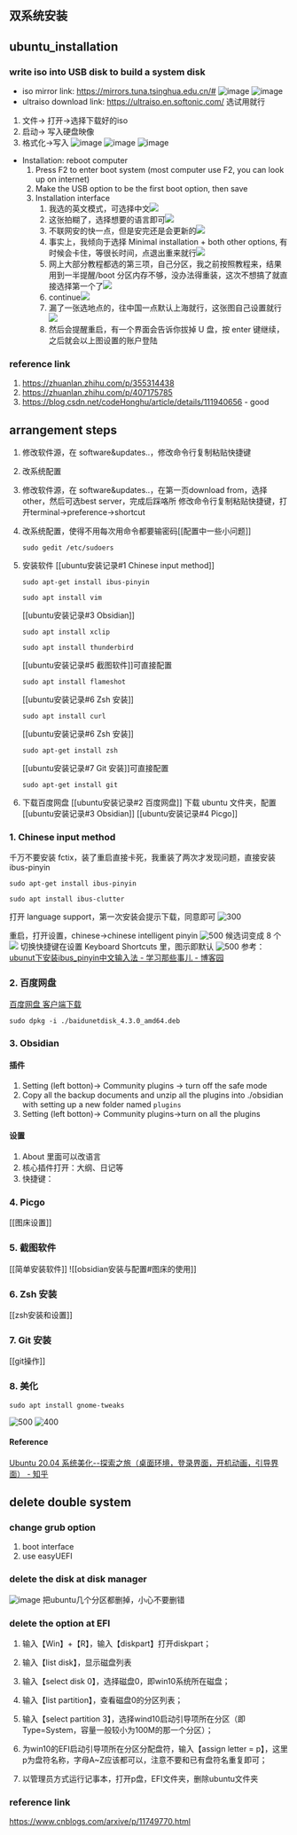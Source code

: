 ## 双系统安装
## ubuntu_installation
### write iso into USB disk to build a system disk
- iso mirror link: https://mirrors.tuna.tsinghua.edu.cn/#
	![image](https://user-images.githubusercontent.com/48377634/166099113-ba4c3834-4e28-4ba3-ac4a-86e46f14d7ce.png)
	![image](https://user-images.githubusercontent.com/48377634/166099131-a6621a96-2d60-42d8-969f-1e42739594eb.png)
- ultraiso download link: https://ultraiso.en.softonic.com/
选试用就行
1. 文件-> 打开->选择下载好的iso
2. 启动-> 写入硬盘映像
3. 格式化->写入
	![image](https://user-images.githubusercontent.com/48377634/166101218-67cabc3a-7503-4a50-9c05-da1a5f459c09.png)
	![image](https://user-images.githubusercontent.com/48377634/166101201-fedacbe4-20f5-4e9b-be35-d4769398d95a.png)
	![image](https://user-images.githubusercontent.com/48377634/166101243-b9170479-59dd-4173-bc4a-9c03d30dba19.png)
- Installation: reboot computer
	1. Press F2 to enter boot system (most computer use F2, you can look up on internet)
	2. Make the USB option to be the first boot option, then save
	3. Installation interface
		1. 我选的英文模式，可选择中文![](https://s2.loli.net/2022/05/01/viecr8l5E6wJQAd.png)
		2. 这张拍糊了，选择想要的语言即可![](https://s2.loli.net/2022/05/01/gvyAMEoPc8rSVzC.png)
		3. 不联网安的快一点，但是安完还是会更新的![](https://s2.loli.net/2022/05/01/a4cI5hZoRwU2GJ7.png)
		4. 事实上，我倾向于选择 Minimal installation + both other options, 有时候会卡住，等很长时间，点退出重来就行![](https://s2.loli.net/2022/05/01/HnqySjcBVvLmuxF.png)
		5. 网上大部分教程都选的第三项，自己分区，我之前按照教程来，结果用到一半提醒/boot 分区内存不够，没办法得重装，这次不想搞了就直接选择第一个了![](https://s2.loli.net/2022/05/01/PL78Aic2WUmpdCk.png)
		6. continue![](https://s2.loli.net/2022/05/01/mR5xl6pfdzYutrT.png)
		7. 漏了一张选地点的，往中国一点默认上海就行，这张图自己设置就行![](https://s2.loli.net/2022/05/01/ixDcg6n8bOaFrVP.png)
		8. 然后会提醒重启，有一个界面会告诉你拔掉 U 盘，按 enter 键继续，之后就会以上图设置的账户登陆

### reference link
1. https://zhuanlan.zhihu.com/p/355314438
2. https://zhuanlan.zhihu.com/p/407175785
3. https://blog.csdn.net/codeHonghu/article/details/111940656 - good

## arrangement steps

1. 修改软件源，在 software&updates..，修改命令行复制粘贴快捷键
2. 改系统配置
1. 修改软件源，在 software&updates..，在第一页download from，选择other，然后可选best server，完成后踩咯所 修改命令行复制粘贴快捷键，打开terminal->preference->shortcut
2. 改系统配置，使得不用每次用命令都要输密码[[配置中一些小问题]]
	```shell
	sudo gedit /etc/sudoers
	```
3. 安装软件
	[[ubuntu安装记录#1 Chinese input method]]
	```shell
	sudo apt-get install ibus-pinyin
	```
	
	```shell
	sudo apt install vim
	```
	
	[[ubuntu安装记录#3 Obsidian]]
	```shell
	sudo apt install xclip
	```
	
	```shell
	sudo apt install thunderbird
	```
	[[ubuntu安装记录#5 截图软件]]可直接配置
	```shell
	sudo apt install flameshot
	```
	[[ubuntu安装记录#6 Zsh 安装]]
	```shell
	sudo apt install curl
	```
	[[ubuntu安装记录#6 Zsh 安装]]
	```shell
	sudo apt-get install zsh
	```
	[[ubuntu安装记录#7 Git 安装]]可直接配置
	```shell
	sudo apt-get install git
	```
4. 下载百度网盘
[[ubuntu安装记录#2 百度网盘]]
下载 ubuntu 文件夹，配置 [[ubuntu安装记录#3 Obsidian]]  [[ubuntu安装记录#4 Picgo]]

### 1. Chinese input method
千万不要安装 fctix，装了重启直接卡死，我重装了两次才发现问题，直接安装 ibus-pinyin
```shell
sudo apt-get install ibus-pinyin
```

```shell
sudo apt install ibus-clutter
```
打开 language support，第一次安装会提示下载，同意即可
![300](https://s2.loli.net/2022/05/01/3sOh7xnjtCXRz6i.png)

重启，打开设置，chinese->chinese intelligent pinyin
![500](https://s2.loli.net/2022/05/01/n8J2FMjIXcwEP4t.png)
候选词变成 8 个
![](https://s2.loli.net/2022/05/01/X8x3rliuHYpRcqT.png)
切换快捷键在设置 Keyboard Shortcuts 里，图示即默认
![500](https://s2.loli.net/2022/05/01/73CFT1xJ865ocZH.png)
参考：[ubunut下安装ibus_pinyin中文输入法 - 学习那些事儿 - 博客园](https://www.cnblogs.com/yulongzhou/p/6345611.html#:~:text=%E5%AE%89%E8%A3%85ibus%20%E5%9C%A8%E8%BD%AF%E4%BB%B6%E4%B8%AD%E5%BF%83%E4%B8%8B%E8%BD%BD%E5%AE%89%E8%A3%85%E5%8D%B3%E5%8F%AF%E6%88%96%E8%80%85sudo%20apt-get%20install%20ibus-pinyin,3%E3%80%81%E5%AE%89%E8%A3%85%E5%AE%8C%E4%B9%8B%E5%90%8E%E9%9C%80%E9%87%8D%E5%90%AF%E6%9C%BA%E5%99%A8%206%E3%80%81%E8%AE%BE%E7%BD%AE-%E6%96%87%E6%9C%AC%E8%BE%93%E5%85%A5-%E7%82%B9%E5%87%BB%E8%BE%93%E5%85%A5%E6%BA%90%E7%9A%84%E2%80%9C%2B%E2%80%9D%2C%E9%80%89%E6%8B%A9%E6%B1%89%E8%AF%AD%20%28Pinyin%29%20%28IBus%29%207%E3%80%81%E5%A6%82%E6%9E%9C%E8%BF%98%E6%B2%A1%E6%9C%89%E6%AD%A3%E5%B8%B8%E8%BE%93%E5%85%A5%E4%B8%AD%E6%96%87%EF%BC%8C%E5%B0%B1%E5%9C%A8%E5%B1%8F%E5%B9%95%E5%8F%B3%E4%B8%8A%E8%A7%92%E7%94%B5%E9%87%8F%E5%B7%A6%E8%BE%B9%E7%82%B9%E5%87%BB%E9%80%89%E6%8B%A9%E4%B8%80%E4%B8%8B%E5%B0%B1ok%E4%BA%86)
### 2. 百度网盘
[百度网盘 客户端下载](https://pan.baidu.com/download)
```
sudo dpkg -i ./baidunetdisk_4.3.0_amd64.deb
```
### 3. Obsidian
#### 插件
1. Setting (left botton)-> Community plugins -> turn off the safe mode
2. Copy all the backup documents and unzip all the plugins into ./obsidian with setting up a new folder named `plugins`
3. Setting (left botton)-> Community plugins->turn on all the plugins
#### 设置
1. About 里面可以改语言
2. 核心插件打开：大纲、日记等
3. 快捷键：
### 4. Picgo
[[图床设置]]
### 5. 截图软件
[[简单安装软件]]
![[obsidian安装与配置#图床的使用]]
### 6. Zsh 安装
[[zsh安装和设置]]
### 7. Git 安装
[[git操作]]
### 8. 美化
```shell
sudo apt install gnome-tweaks
```
![500](https://s2.loli.net/2022/05/06/gLBRxCMS87wXIm5.png)
   ![400](https://s2.loli.net/2022/05/06/tjlenkQ9KMoA73I.png)



#### Reference
[Ubuntu 20.04 系统美化--探索之旅（桌面环境，登录界面，开机动画，引导界面） - 知乎](https://zhuanlan.zhihu.com/p/401763253?utm_source=pocket_mylist)

## delete double system
### change grub option
1. boot interface
2. use easyUEFI
### delete the disk at disk manager
![image](https://user-images.githubusercontent.com/48377634/166102114-06da85b6-5330-4d1f-b32e-f5c926d13dc9.png)
把ubuntu几个分区都删掉，小心不要删错
### delete the option at EFI
1. 输入【Win】+【R】，输入【diskpart】打开diskpart；

2. 输入【list disk】，显示磁盘列表

3. 输入【select disk 0】，选择磁盘0，即win10系统所在磁盘；

4. 输入【list partition】，查看磁盘0的分区列表；

5. 输入【select partition 3】，选择wind10启动引导项所在分区（即Type=System，容量一般较小为100M的那一个分区）；

6. 为win10的EFI启动引导项所在分区分配盘符，输入【assign letter = p】，这里p为盘符名称，字母A~Z应该都可以，注意不要和已有盘符名重复即可；
7. 以管理员方式运行记事本，打开p盘，EFI文件夹，删除ubuntu文件夹

### reference link
https://www.cnblogs.com/arxive/p/11749770.html

